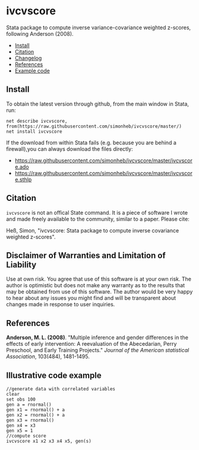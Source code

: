 # ivcvscore
Stata package to compute inverse variance-covariance weighted z-scores, following Anderson (2008).

 - [Install](#install) 
 - [Citation](#citation)
 - [Changelog](#changelog)
 - [References](#references)
 - [Example code](#illustrative-code-example)

## Install
To obtain the latest version through github, from the main window in Stata, run:
```
net describe ivcvscore, from(https://raw.githubusercontent.com/simonheb/ivcvscore/master/)
net install ivcvscore
```
If the download from within Stata fails (e.g. because you are behind a firewall),you can always download the files directly: 
 - https://raw.githubusercontent.com/simonheb/ivcvscore/master/ivcvscore.ado
 - https://raw.githubusercontent.com/simonheb/ivcvscore/master/ivcvscore.sthlp

## Citation
`ivcvscore` is not an offical State command. It is a piece of software I wrote and made freely available to the community, similar to a paper. Please cite:

Heß, Simon, "ivcvscore: Stata package to compute inverse covariance weighted z-scores".

## Disclaimer of Warranties and Limitation of Liability
Use at own risk. You agree that use of this software is at your own risk. The author is optimistic but does not make any warranty as to the results that may be obtained from use of this software. The author would be very happy to hear about any issues you might find and will be transparent about changes made in response to user inquiries.

## References
**Anderson, M. L. (2008)**. "Multiple inference and gender differences in the effects of early intervention: A reevaluation of the Abecedarian, Perry Preschool, and Early Training Projects." *Journal of the American statistical Association*, 103(484), 1481-1495.

## Illustrative code example
```
//generate data with correlated variables
clear
set obs 100
gen a = rnormal() 
gen x1 = rnormal() + a 
gen x2 = rnormal() + a 
gen x3 = rnormal() 
gen x4 = x3 
gen x5 = 1 
//compute score
ivcvscore x1 x2 x3 x4 x5, gen(s)
```
